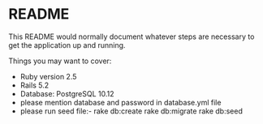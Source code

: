 # README

This README would normally document whatever steps are necessary to get the
application up and running.

Things you may want to cover:

* Ruby version 2.5
* Rails 5.2
* Database: PostgreSQL 10.12
* please mention database and password in database.yml file
* please run seed file:- 
  rake db:create
  rake db:migrate
  rake db:seed
